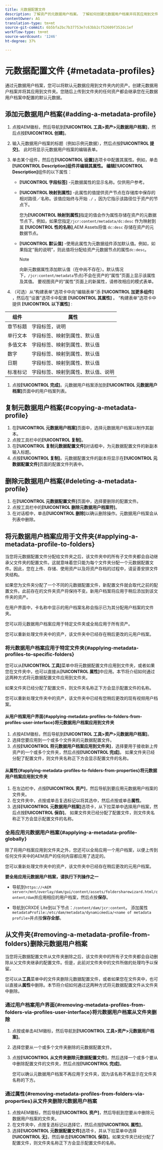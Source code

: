 ```yaml
---
title: 元数据配置文件
description: 了解资产的元数据用户档案。 了解如何创建元数据用户档案并将其应用到文件夹资产。
contentOwner: AG
translation-type: tm+mt
source-git-commit: 6b5bfa2bc7b37753e7c63bb2cf52609f352dc1ef
workflow-type: tm+mt
source-wordcount: '1246'
ht-degree: 37%

---
```



# 元数据配置文件 {#metadata-profiles}

通过元数据用户档案，您可以将默认元数据应用到文件夹内的资产。创建元数据用户档案并将其应用到文件夹。您随后上传到文件夹的任何资产都会继承您在元数据用户档案中配置的默认元数据。

## 添加元数据用户档案{#adding-a-metadata-profile}

1. 点按AEM徽标，然后导航到&#x200B;**[!UICONTROL 工具>资产>元数据用户档案]**，然后点按&#x200B;**[!UICONTROL 创建]**。
1. 输入元数据用户档案的标题（例如示例元数据），然后点按&#x200B;**[!UICONTROL 提交]**。 此时将显示元数据用户档案的编辑表单。
1. 单击某个组件，然后在&#x200B;**[!UICONTROL 设置]**&#x200B;选项卡中配置其属性。例如，单击&#x200B;**[!UICONTROL Description]**组件并编辑其属性。
编辑**[!UICONTROL Description]**&#x200B;组件的以下属性：

   * **[!UICONTROL 字段标签]** -元数据属性的显示名称。仅供用户参考。
   * **[!UICONTROL 映射到属性]** -此属性的值提供资产节点在存储库中保存的相对路径／名称。该值应始终与开始 `./` ，因为它指示该路径位于资产的节点下。

      您为&#x200B;**[!UICONTROL 映射到属性]**&#x200B;指定的值会作为属性存储在资产的元数据节点下。例如，如果您指定`/jcr:content/metadata/dc:desc` 作为映射到属 **[!UICONTROL 性的名称]**,AEM Assets将值 `dc:desc` 存储在资产的元数据节点。

   * **[!UICONTROL 默认值]** -使用此属性为元数据组件添加默认值。例如，如果指定“我的说明”，则此值将分配给资产元数据节点的属性`dc:desc`。

      >[!NOTE]
      >
      >向新元数据属性添加默认值（在中尚不存在）。默认情况下，`/jcr:content/metadata`节点)不会在资产的“属性”页面上显示该属性及其值。 要视图资产的“属性”页面上的新属性，请修改相应的模式表单。

1. （可选）从“构建表单”选项卡中向“编辑表单”添 **[!UICONTROL 加更多组件]** ，然后在“设置”选项卡中配置 **[!UICONTROL 其属性]** 。 “构建表单”选项卡中提供 **[!UICONTROL 以下属性]** :

| 组件 | 属性 |
|------------------|----------------------------------------------------|
| 章节标题 | 字段标签，说明 |
| 单行文本 | 字段标签、映射到属性、默认值 |
| 多值文本 | 字段标签、映射到属性、默认值 |
| 数字 | 字段标签、映射到属性、默认值 |
| 日期 | 字段标签、映射到属性、默认值 |
| 标准标记 | 字段标签、映射到属性、默认值、说明 |

1. 点按&#x200B;**[!UICONTROL 完成]**。元数据用户档案添加到&#x200B;**[!UICONTROL 元数据用户档案]**&#x200B;页面中的用户档案列表。

## 复制元数据用户档案{#copying-a-metadata-profile}

1. 在&#x200B;**[!UICONTROL 元数据用户档案]**&#x200B;页面中，选择元数据用户档案以制作其副本。
1. 点按工具栏中的&#x200B;**[!UICONTROL 复制]**。
1. 在&#x200B;**[!UICONTROL 复制元数据配置文件]**&#x200B;对话框中，为元数据配置文件的新副本输入标题。
1. 点按&#x200B;**[!UICONTROL 复制]**。元数据配置文件的副本将显示在&#x200B;**[!UICONTROL 元数据配置文件]**&#x200B;页面的配置文件列表中。

## 删除元数据用户档案{#deleting-a-metadata-profile}

1. 在&#x200B;**[!UICONTROL 元数据配置文件]**&#x200B;页面中，选择要删除的配置文件。
1. 点按工具栏中的&#x200B;**[!UICONTROL 删除元数据用户档案符]**。
1. 在对话框中，单击&#x200B;**[!UICONTROL 删除]**&#x200B;以确认删除操作。元数据用户档案会从列表中删除。

## 将元数据用户档案应用于文件夹{#applying-a-metadata-profile-to-folders}

当您将元数据配置文件分配给文件夹之后，该文件夹中的所有子文件夹都会自动继承父文件夹的配置文件。这就意味着您只能为每个文件夹分配一个元数据配置文件。因此，您在上传、存储、使用资产以及将资产存档的过程中，请妥善安排文件夹结构。

如果您为文件夹分配了一个不同的元数据配置文件，新配置文件就会取代之前的配置文件。此前存在的文件夹资产将保持不变。新用户档案将应用于稍后添加到该文件夹的资产。

在用户界面中，卡名称中显示的用户档案名称会指示已为其分配用户档案的文件夹。

您可以将元数据用户档案应用于特定文件夹或全局应用于所有资产。

您可以重新处理文件夹中的资产，该文件夹中已经存在稍后更改的元用户档案。<!-- See [Reprocessing assets in a folder after you have edited its processing profile](processing-profiles.md#reprocessing-assets-in-a-folder-after-you-have-edited-its-processing-profile). -->

### 将元数据用户档案应用于特定文件夹{#applying-metadata-profiles-to-specific-folders}

您可以从&#x200B;**[!UICONTROL 工具]**&#x200B;菜单中将元数据配置文件应用到文件夹，或者如果您在文件夹中，也可以直接从&#x200B;**[!UICONTROL 属性]**&#x200B;中应用。本节将介绍如何通过这两种方式将元数据配置文件应用到文件夹。

如果文件夹已经分配了配置文件，则文件夹名称正下方会显示配置文件的名称。

您可以重新处理文件夹中的资产，该文件夹中已经有您稍后更改的现有视频用户档案。<!--See [Reprocessing assets in a folder after you have edited its processing profile](processing-profiles.md#reprocessing-assets-in-a-folder-after-you-have-edited-its-processing-profile). -->

#### 从用户档案用户界面{#applying-metadata-profiles-to-folders-from-profiles-user-interface}将元数据用户档案应用到文件夹

1. 点按AEM徽标，然后导航到&#x200B;**[!UICONTROL 工具>资产>元数据用户档案]**。
1. 选择您要应用到一个或多个文件夹的元数据配置文件。
1. 点按&#x200B;**[!UICONTROL 将元数据用户档案应用到文件夹]**，选择要用于接收新上传资产的一个或多个文件夹，然后点按&#x200B;**[!UICONTROL 完成]**。 如果文件夹已经分配了配置文件，则文件夹名称正下方会显示配置文件的名称。

#### 从属性{#applying-metadata-profiles-to-folders-from-properties}将元数据用户档案应用到文件夹

1. 在左边栏中，点按&#x200B;**[!UICONTROL 资产]**，然后导航到要应用元数据用户档案的文件夹。
1. 在文件夹中，点按或单击复选标记以将其选中，然后点按或单击&#x200B;**属性**。
1. 选择&#x200B;**[!UICONTROL 元数据用户档案]**&#x200B;选项卡，从下拉菜单中选择用户档案，然后点按&#x200B;**[!UICONTROL 保存]**。 如果文件夹已经分配了配置文件，则文件夹名称正下方会显示配置文件的名称。

### 全局应用元数据用户档案{#applying-a-metadata-profile-globally}

除了将用户档案应用到文件夹之外，您还可以全局应用一个用户档案，以便上传到任何文件夹中的AEM资产的任何内容都应用了选定的。

您可以重新处理文件夹中的资产，该文件夹中已经存在稍后更改的元用户档案。<!--See [Reprocessing assets in a folder after you have edited its processing profile](processing-profiles.md#reprocessing-assets-in-a-folder-after-you-have-edited-its-processing-profile). -->

**要全局应用元数据用户档案，请执行下列操作之一**

* 导航到`https://<AEM server>/mnt/overlay/dam/gui/content/assets/foldersharewizard.html/content/dam`并应用相应的用户档案，然后点按&#x200B;**保存**。

* 导航到CRXDE Lite到以下节点：`/content/dam/jcr:content`。 添加属性`metadataProfile:/etc/dam/metadata/dynamicmedia/<name of metadata profile>`并点按&#x200B;**保存全部**。

## 从文件夹{#removing-a-metadata-profile-from-folders}删除元数据用户档案

当您将元数据配置文件从文件夹删除之后，该文件夹中的所有子文件夹都会自动删除从父文件夹继承的配置文件。但是，此前对文件夹中的文件所做的处理均予以保留。

您可以从&#x200B;**工具**&#x200B;菜单中的文件夹删除元数据配置文件，或者如果您在文件夹中，也可以直接从&#x200B;**属性**&#x200B;中删除。本节将介绍如何通过这两种方式将元数据配置文件从文件夹中删除。

### 通过用户档案用户界面{#removing-metadata-profiles-from-folders-via-profiles-user-interface}将元数据用户档案从文件夹删除

1. 点按或单击AEM徽标，然后导航到&#x200B;**[!UICONTROL 工具>资产>元数据用户档案]**。
1. 选择您要从一个或多个文件夹删除的元数据配置文件。
1. 点按&#x200B;**[!UICONTROL 从文件夹删除元数据配置文件]**，然后选择一个或多个要从中删除配置文件的文件夹，然后点按&#x200B;**[!UICONTROL 完成]**。

   您可以确认元数据用户档案不再应用于文件夹，因为该名称不再显示在文件夹名称的下方。

### 通过属性{#removing-metadata-profiles-from-folders-via-properties}从文件夹删除元数据用户档案

1. 点按AEM徽标，然后导航&#x200B;**[!UICONTROL 资产]**，然后导航到您要从中删除元数据用户档案的文件夹。
1. 在文件夹中，点按复选标记以选择它，然后点按&#x200B;**[!UICONTROL 属性]**。
1. 选择&#x200B;**[!UICONTROL 元数据配置文件]**&#x200B;选项卡，并从下拉菜单中选择&#x200B;**[!UICONTROL 无]**，然后单击&#x200B;**[!UICONTROL 保存]**。如果文件夹已经分配了配置文件，则文件夹名称正下方会显示配置文件的名称。
